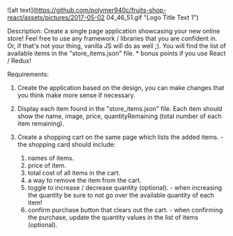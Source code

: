 ![alt text](https://github.com/polymer940c/fruits-shop-react/assets/pictures/2017-05-02 04_46_51.gif "Logo Title Text 1")  

Description:
  Create a single page application showcasing your new online store! Feel free to use any framework / libraries
  that you are confident in. Or, if that's not your thing, vanilla JS will do as well ;). You will find the list
  of available items in the "store_items.json" file.
    * bonus points if you use React / Redux!

Requirements:
  1. Create the application based on the design, you can make changes that you think make more sense if necessary.

  2. Display each item found in the "store_items.json" file. Each item should show the name, image, price,
    quantityRemaining (total number of each item remaining).

  3. Create a shopping cart on the same page which lists the added items.
    - the shopping card should include:
        1. names of items.
        2. price of item.
        3. total cost of all items in the cart.
        3. a way to remove the item from the cart.
        4. toggle to increase / decrease quantity (optional).
          - when increasing the quantity be sure to not go over the available quantity of each item!
        5. confirm purchase button that clears out the cart.
          - when confirming the purchase, update the quantity values in the list of items (optional).
